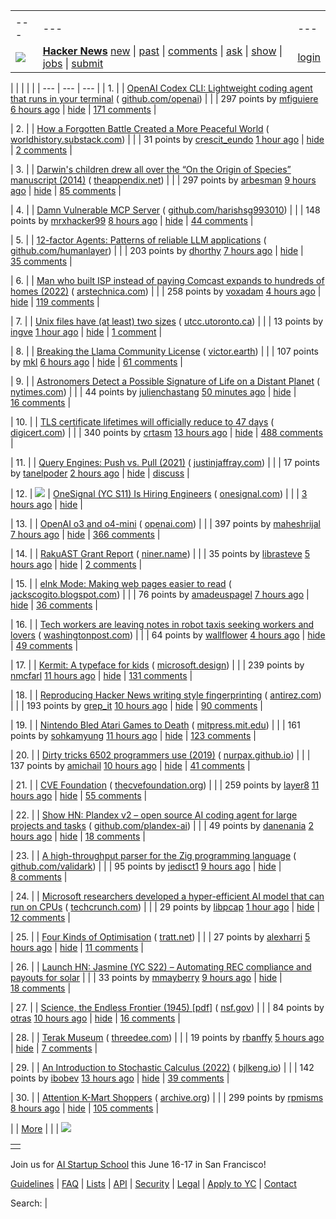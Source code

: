|     |     |     |
| --- | --- | --- |
| |     |     |     |
| --- | --- | --- |
| [![](https://news.ycombinator.com/y18.svg)](https://news.ycombinator.com/) | **[Hacker News](https://news.ycombinator.com/news)** [new](https://news.ycombinator.com/newest) \| [past](https://news.ycombinator.com/front) \| [comments](https://news.ycombinator.com/newcomments) \| [ask](https://news.ycombinator.com/ask) \| [show](https://news.ycombinator.com/show) \| [jobs](https://news.ycombinator.com/jobs) \| [submit](https://news.ycombinator.com/submit) | [login](https://news.ycombinator.com/login?goto=news) | |

| |     |     |     |
| --- | --- | --- |
| 1. |  | [OpenAI Codex CLI: Lightweight coding agent that runs in your terminal](https://github.com/openai/codex) ( [github.com/openai](https://news.ycombinator.com/from?site=github.com/openai)) |
|  | 297 points by [mfiguiere](https://news.ycombinator.com/user?id=mfiguiere) [6 hours ago](https://news.ycombinator.com/item?id=43708025) \| [hide](https://news.ycombinator.com/hide?id=43708025&goto=news) \| [171 comments](https://news.ycombinator.com/item?id=43708025) |

| 2. |  | [How a Forgotten Battle Created a More Peaceful World](https://worldhistory.substack.com/p/how-a-forgotten-battle-created-a) ( [worldhistory.substack.com](https://news.ycombinator.com/from?site=worldhistory.substack.com)) |
|  | 31 points by [crescit\_eundo](https://news.ycombinator.com/user?id=crescit_eundo) [1 hour ago](https://news.ycombinator.com/item?id=43711001) \| [hide](https://news.ycombinator.com/hide?id=43711001&goto=news) \| [2 comments](https://news.ycombinator.com/item?id=43711001) |

| 3. |  | [Darwin's children drew all over the “On the Origin of Species” manuscript (2014)](https://theappendix.net/posts/2014/02/darwins-children-drew-vegetable-battles-on-the-origin-of-species) ( [theappendix.net](https://news.ycombinator.com/from?site=theappendix.net)) |
|  | 297 points by [arbesman](https://news.ycombinator.com/user?id=arbesman) [9 hours ago](https://news.ycombinator.com/item?id=43706037) \| [hide](https://news.ycombinator.com/hide?id=43706037&goto=news) \| [85 comments](https://news.ycombinator.com/item?id=43706037) |

| 4. |  | [Damn Vulnerable MCP Server](https://github.com/harishsg993010/damn-vulnerable-MCP-server) ( [github.com/harishsg993010](https://news.ycombinator.com/from?site=github.com/harishsg993010)) |
|  | 148 points by [mrxhacker99](https://news.ycombinator.com/user?id=mrxhacker99) [8 hours ago](https://news.ycombinator.com/item?id=43707021) \| [hide](https://news.ycombinator.com/hide?id=43707021&goto=news) \| [44 comments](https://news.ycombinator.com/item?id=43707021) |

| 5. |  | [12-factor Agents: Patterns of reliable LLM applications](https://github.com/humanlayer/12-factor-agents) ( [github.com/humanlayer](https://news.ycombinator.com/from?site=github.com/humanlayer)) |
|  | 203 points by [dhorthy](https://news.ycombinator.com/user?id=dhorthy) [7 hours ago](https://news.ycombinator.com/item?id=43699271) \| [hide](https://news.ycombinator.com/hide?id=43699271&goto=news) \| [35 comments](https://news.ycombinator.com/item?id=43699271) |

| 6. |  | [Man who built ISP instead of paying Comcast expands to hundreds of homes (2022)](https://arstechnica.com/tech-policy/2022/08/man-who-built-isp-instead-of-paying-comcast-50k-expands-to-hundreds-of-homes/) ( [arstechnica.com](https://news.ycombinator.com/from?site=arstechnica.com)) |
|  | 258 points by [voxadam](https://news.ycombinator.com/user?id=voxadam) [4 hours ago](https://news.ycombinator.com/item?id=43709770) \| [hide](https://news.ycombinator.com/hide?id=43709770&goto=news) \| [119 comments](https://news.ycombinator.com/item?id=43709770) |

| 7. |  | [Unix files have (at least) two sizes](https://utcc.utoronto.ca/~cks/space/blog/unix/UnixFilesTwoSizes) ( [utcc.utoronto.ca](https://news.ycombinator.com/from?site=utcc.utoronto.ca)) |
|  | 13 points by [ingve](https://news.ycombinator.com/user?id=ingve) [1 hour ago](https://news.ycombinator.com/item?id=43679764) \| [hide](https://news.ycombinator.com/hide?id=43679764&goto=news) \| [1 comment](https://news.ycombinator.com/item?id=43679764) |

| 8. |  | [Breaking the Llama Community License](https://notes.victor.earth/youre-probably-breaking-the-llama-community-license/) ( [victor.earth](https://news.ycombinator.com/from?site=victor.earth)) |
|  | 107 points by [mkl](https://news.ycombinator.com/user?id=mkl) [6 hours ago](https://news.ycombinator.com/item?id=43676254) \| [hide](https://news.ycombinator.com/hide?id=43676254&goto=news) \| [61 comments](https://news.ycombinator.com/item?id=43676254) |

| 9. |  | [Astronomers Detect a Possible Signature of Life on a Distant Planet](https://www.nytimes.com/2025/04/16/science/astronomy-exoplanets-habitable-k218b.html) ( [nytimes.com](https://news.ycombinator.com/from?site=nytimes.com)) |
|  | 44 points by [julienchastang](https://news.ycombinator.com/user?id=julienchastang) [50 minutes ago](https://news.ycombinator.com/item?id=43711376) \| [hide](https://news.ycombinator.com/hide?id=43711376&goto=news) \| [16 comments](https://news.ycombinator.com/item?id=43711376) |

| 10. |  | [TLS certificate lifetimes will officially reduce to 47 days](https://www.digicert.com/blog/tls-certificate-lifetimes-will-officially-reduce-to-47-days) ( [digicert.com](https://news.ycombinator.com/from?site=digicert.com)) |
|  | 340 points by [crtasm](https://news.ycombinator.com/user?id=crtasm) [13 hours ago](https://news.ycombinator.com/item?id=43693900) \| [hide](https://news.ycombinator.com/hide?id=43693900&goto=news) \| [488 comments](https://news.ycombinator.com/item?id=43693900) |

| 11. |  | [Query Engines: Push vs. Pull (2021)](https://justinjaffray.com/query-engines-push-vs.-pull/) ( [justinjaffray.com](https://news.ycombinator.com/from?site=justinjaffray.com)) |
|  | 17 points by [tanelpoder](https://news.ycombinator.com/user?id=tanelpoder) [2 hours ago](https://news.ycombinator.com/item?id=43678533) \| [hide](https://news.ycombinator.com/hide?id=43678533&goto=news) \| [discuss](https://news.ycombinator.com/item?id=43678533) |

| 12. | ![](https://news.ycombinator.com/s.gif) | [OneSignal (YC S11) Is Hiring Engineers](https://onesignal.com/careers) ( [onesignal.com](https://news.ycombinator.com/from?site=onesignal.com)) |
|  | [3 hours ago](https://news.ycombinator.com/item?id=43710330) \| [hide](https://news.ycombinator.com/hide?id=43710330&goto=news) |

| 13. |  | [OpenAI o3 and o4-mini](https://openai.com/index/introducing-o3-and-o4-mini/) ( [openai.com](https://news.ycombinator.com/from?site=openai.com)) |
|  | 397 points by [maheshrijal](https://news.ycombinator.com/user?id=maheshrijal) [7 hours ago](https://news.ycombinator.com/item?id=43707719) \| [hide](https://news.ycombinator.com/hide?id=43707719&goto=news) \| [366 comments](https://news.ycombinator.com/item?id=43707719) |

| 14. |  | [RakuAST Grant Report](https://niner.name/blog/rakuast_grant_report/index.html) ( [niner.name](https://news.ycombinator.com/from?site=niner.name)) |
|  | 35 points by [librasteve](https://news.ycombinator.com/user?id=librasteve) [5 hours ago](https://news.ycombinator.com/item?id=43709042) \| [hide](https://news.ycombinator.com/hide?id=43709042&goto=news) \| [2 comments](https://news.ycombinator.com/item?id=43709042) |

| 15. |  | [eInk Mode: Making web pages easier to read](https://jackscogito.blogspot.com/2025/04/e-ink-mode-making-web-pages-easier-to.html) ( [jackscogito.blogspot.com](https://news.ycombinator.com/from?site=jackscogito.blogspot.com)) |
|  | 76 points by [amadeuspagel](https://news.ycombinator.com/user?id=amadeuspagel) [7 hours ago](https://news.ycombinator.com/item?id=43690828) \| [hide](https://news.ycombinator.com/hide?id=43690828&goto=news) \| [36 comments](https://news.ycombinator.com/item?id=43690828) |

| 16. |  | [Tech workers are leaving notes in robot taxis seeking workers and lovers](https://www.washingtonpost.com/technology/2025/04/12/waymo-handwritten-notes-jobs-ads/) ( [washingtonpost.com](https://news.ycombinator.com/from?site=washingtonpost.com)) |
|  | 64 points by [wallflower](https://news.ycombinator.com/user?id=wallflower) [4 hours ago](https://news.ycombinator.com/item?id=43673425) \| [hide](https://news.ycombinator.com/hide?id=43673425&goto=news) \| [49 comments](https://news.ycombinator.com/item?id=43673425) |

| 17. |  | [Kermit: A typeface for kids](https://microsoft.design/articles/introducing-kermit-a-typeface-for-kids/) ( [microsoft.design](https://news.ycombinator.com/from?site=microsoft.design)) |
|  | 239 points by [nmcfarl](https://news.ycombinator.com/user?id=nmcfarl) [11 hours ago](https://news.ycombinator.com/item?id=43704904) \| [hide](https://news.ycombinator.com/hide?id=43704904&goto=news) \| [131 comments](https://news.ycombinator.com/item?id=43704904) |

| 18. |  | [Reproducing Hacker News writing style fingerprinting](https://antirez.com/news/150) ( [antirez.com](https://news.ycombinator.com/from?site=antirez.com)) |
|  | 193 points by [grep\_it](https://news.ycombinator.com/user?id=grep_it) [10 hours ago](https://news.ycombinator.com/item?id=43705632) \| [hide](https://news.ycombinator.com/hide?id=43705632&goto=news) \| [90 comments](https://news.ycombinator.com/item?id=43705632) |

| 19. |  | [Nintendo Bled Atari Games to Death](https://thereader.mitpress.mit.edu/how-nintendo-bled-atari-games-to-death/) ( [mitpress.mit.edu](https://news.ycombinator.com/from?site=mitpress.mit.edu)) |
|  | 161 points by [sohkamyung](https://news.ycombinator.com/user?id=sohkamyung) [11 hours ago](https://news.ycombinator.com/item?id=43704596) \| [hide](https://news.ycombinator.com/hide?id=43704596&goto=news) \| [123 comments](https://news.ycombinator.com/item?id=43704596) |

| 20. |  | [Dirty tricks 6502 programmers use (2019)](https://nurpax.github.io/posts/2019-08-18-dirty-tricks-6502-programmers-use.html) ( [nurpax.github.io](https://news.ycombinator.com/from?site=nurpax.github.io)) |
|  | 137 points by [amichail](https://news.ycombinator.com/user?id=amichail) [10 hours ago](https://news.ycombinator.com/item?id=43705649) \| [hide](https://news.ycombinator.com/hide?id=43705649&goto=news) \| [41 comments](https://news.ycombinator.com/item?id=43705649) |

| 21. |  | [CVE Foundation](https://www.thecvefoundation.org/home) ( [thecvefoundation.org](https://news.ycombinator.com/from?site=thecvefoundation.org)) |
|  | 259 points by [layer8](https://news.ycombinator.com/user?id=layer8) [11 hours ago](https://news.ycombinator.com/item?id=43704430) \| [hide](https://news.ycombinator.com/hide?id=43704430&goto=news) \| [55 comments](https://news.ycombinator.com/item?id=43704430) |

| 22. |  | [Show HN: Plandex v2 – open source AI coding agent for large projects and tasks](https://github.com/plandex-ai/plandex) ( [github.com/plandex-ai](https://news.ycombinator.com/from?site=github.com/plandex-ai)) |
|  | 49 points by [danenania](https://news.ycombinator.com/user?id=danenania) [2 hours ago](https://news.ycombinator.com/item?id=43710576) \| [hide](https://news.ycombinator.com/hide?id=43710576&goto=news) \| [18 comments](https://news.ycombinator.com/item?id=43710576) |

| 23. |  | [A high-throughput parser for the Zig programming language](https://github.com/Validark/Accelerated-Zig-Parser) ( [github.com/validark](https://news.ycombinator.com/from?site=github.com/validark)) |
|  | 95 points by [jedisct1](https://news.ycombinator.com/user?id=jedisct1) [9 hours ago](https://news.ycombinator.com/item?id=43705824) \| [hide](https://news.ycombinator.com/hide?id=43705824&goto=news) \| [8 comments](https://news.ycombinator.com/item?id=43705824) |

| 24. |  | [Microsoft researchers developed a hyper-efficient AI model that can run on CPUs](https://techcrunch.com/2025/04/16/microsoft-researchers-say-theyve-developed-a-hyper-efficient-ai-model-that-can-run-on-cpus/) ( [techcrunch.com](https://news.ycombinator.com/from?site=techcrunch.com)) |
|  | 29 points by [libpcap](https://news.ycombinator.com/user?id=libpcap) [1 hour ago](https://news.ycombinator.com/item?id=43711227) \| [hide](https://news.ycombinator.com/hide?id=43711227&goto=news) \| [12 comments](https://news.ycombinator.com/item?id=43711227) |

| 25. |  | [Four Kinds of Optimisation](https://tratt.net/laurie/blog/2023/four_kinds_of_optimisation.html) ( [tratt.net](https://news.ycombinator.com/from?site=tratt.net)) |
|  | 27 points by [alexharri](https://news.ycombinator.com/user?id=alexharri) [5 hours ago](https://news.ycombinator.com/item?id=43679831) \| [hide](https://news.ycombinator.com/hide?id=43679831&goto=news) \| [11 comments](https://news.ycombinator.com/item?id=43679831) |

| 26. |  | [Launch HN: Jasmine (YC S22) – Automating REC compliance and payouts for solar](https://news.ycombinator.com/item?id=43705065) |
|  | 33 points by [mmayberry](https://news.ycombinator.com/user?id=mmayberry) [9 hours ago](https://news.ycombinator.com/item?id=43705065) \| [hide](https://news.ycombinator.com/hide?id=43705065&goto=news) \| [18 comments](https://news.ycombinator.com/item?id=43705065) |

| 27. |  | [Science, the Endless Frontier (1945) \[pdf\]](https://nsf-gov-resources.nsf.gov/2023-04/EndlessFrontier75th_w.pdf) ( [nsf.gov](https://news.ycombinator.com/from?site=nsf.gov)) |
|  | 84 points by [otras](https://news.ycombinator.com/user?id=otras) [10 hours ago](https://news.ycombinator.com/item?id=43705796) \| [hide](https://news.ycombinator.com/hide?id=43705796&goto=news) \| [16 comments](https://news.ycombinator.com/item?id=43705796) |

| 28. |  | [Terak Museum](https://www.threedee.com/jcm/terak/index.html) ( [threedee.com](https://news.ycombinator.com/from?site=threedee.com)) |
|  | 19 points by [rbanffy](https://news.ycombinator.com/user?id=rbanffy) [5 hours ago](https://news.ycombinator.com/item?id=43708726) \| [hide](https://news.ycombinator.com/hide?id=43708726&goto=news) \| [7 comments](https://news.ycombinator.com/item?id=43708726) |

| 29. |  | [An Introduction to Stochastic Calculus (2022)](https://bjlkeng.io/posts/an-introduction-to-stochastic-calculus/) ( [bjlkeng.io](https://news.ycombinator.com/from?site=bjlkeng.io)) |
|  | 142 points by [ibobev](https://news.ycombinator.com/user?id=ibobev) [13 hours ago](https://news.ycombinator.com/item?id=43703623) \| [hide](https://news.ycombinator.com/hide?id=43703623&goto=news) \| [39 comments](https://news.ycombinator.com/item?id=43703623) |

| 30. |  | [Attention K-Mart Shoppers](https://archive.org/details/attentionkmartshoppers) ( [archive.org](https://news.ycombinator.com/from?site=archive.org)) |
|  | 299 points by [rpmisms](https://news.ycombinator.com/user?id=rpmisms) [8 hours ago](https://news.ycombinator.com/item?id=43706706) \| [hide](https://news.ycombinator.com/hide?id=43706706&goto=news) \| [105 comments](https://news.ycombinator.com/item?id=43706706) |

|  | [More](https://news.ycombinator.com/?p=2) | |
| ![](https://news.ycombinator.com/s.gif)

|     |
| --- |
|  |

Join us for [AI Startup School](https://events.ycombinator.com/ai-sus) this June 16-17 in San Francisco!

[Guidelines](https://news.ycombinator.com/newsguidelines.html) \| [FAQ](https://news.ycombinator.com/newsfaq.html) \| [Lists](https://news.ycombinator.com/lists) \| [API](https://github.com/HackerNews/API) \| [Security](https://news.ycombinator.com/security.html) \| [Legal](https://www.ycombinator.com/legal/) \| [Apply to YC](https://www.ycombinator.com/apply/) \| [Contact](mailto:hn@ycombinator.com)

Search: |
